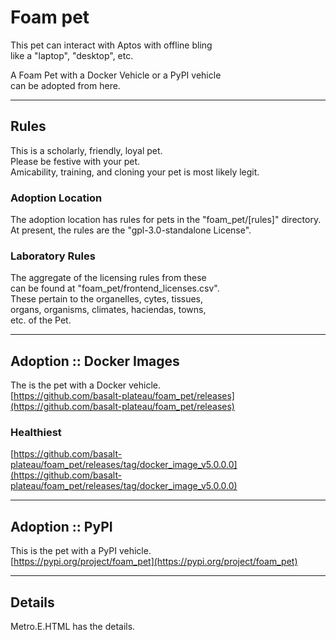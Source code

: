 


# Foam pet  
This pet can interact with Aptos with offline bling   
like a "laptop", "desktop", etc.   

A Foam Pet with a Docker Vehicle or a PyPI vehicle   
can be adopted from here.   

----

## Rules
This is a scholarly, friendly, loyal pet.     
Please be festive with your pet.   
Amicability, training, and cloning your pet is most likely legit.  

### Adoption Location
The adoption location has rules for pets in the "foam_pet/[rules]" directory.  
At present, the rules are the "gpl-3.0-standalone License".   

### Laboratory Rules
The aggregate of the licensing rules from these   
can be found at "foam_pet/frontend_licenses.csv".  
These pertain to the organelles, cytes, tissues,  
organs, organisms, climates, haciendas, towns,  
etc. of the Pet.  

----

## Adoption :: Docker Images
The is the pet with a Docker vehicle.     
[https://github.com/basalt-plateau/foam_pet/releases](https://github.com/basalt-plateau/foam_pet/releases)

### Healthiest
[https://github.com/basalt-plateau/foam_pet/releases/tag/docker_image_v5.0.0.0](https://github.com/basalt-plateau/foam_pet/releases/tag/docker_image_v5.0.0.0)

----

## Adoption :: PyPI
This is the pet with a PyPI vehicle.  
[https://pypi.org/project/foam_pet](https://pypi.org/project/foam_pet)

----

## Details
Metro.E.HTML has the details.  
